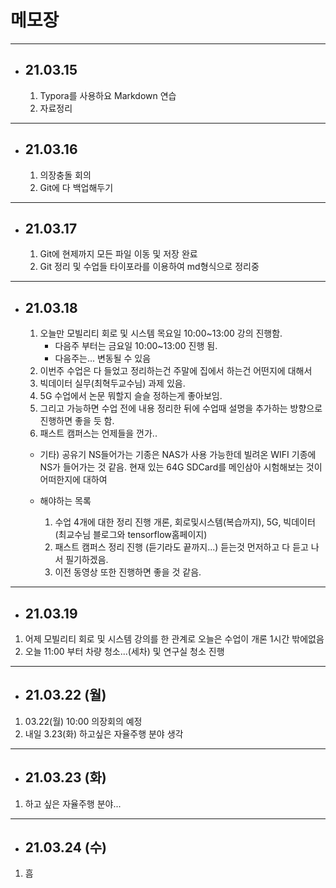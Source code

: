 메모장
===

---

- 21.03.15
  ---

  1. Typora를 사용하요 Markdown 연습
  2. 자료정리 
  
  

---

- 21.03.16
  ---

  1. 의장충돌 회의 
  2. Git에 다 백업해두기

---

- 21.03.17
  ---

  1. Git에 현제까지 모든 파일 이동 및 저장 완료
  2. Git 정리 및 수업들 타이포라를 이용하여 md형식으로 정리중

---

- 21.03.18
  ---

  1. 오늘만 모빌리티 회로 및 시스템 목요일 10:00~13:00 강의 진행함.
     - 다음주 부터는 금요일 10:00~13:00 진행 됨.
     - 다음주는... 변동될 수 있음
  2. 이번주 수업은 다 들었고 정리하는건 주말에 집에서 하는건 어떤지에 대해서
  3. 빅데이터 실무(최혁두교수님) 과제 있음. 
  4. 5G 수업에서 논문 뭐할지 슬슬 정하는게 좋아보임.
  5. 그리고 가능하면 수업 전에 내용 정리한 뒤에 수업때 설명을 추가하는 방향으로 진행하면 좋을 듯 함.
  6. 패스트 캠퍼스는 언제들을 껀가..

  + 기타)
    공유기 NS들어가는 기종은 NAS가 사용 가능한데 빌려온 WIFI 기종에 NS가 들어가는 것 같음.
    현재 있는 64G SDCard를 메인삼아 시험해보는 것이 어떠한지에 대하여

  

  + 해야하는 목록
    1. 수업 4개에 대한 정리 진행
       개론, 회로및시스템(복습까지), 5G, 빅데이터(최교수님 블로그와 tensorflow홈페이지)
    2. 패스트 캠퍼스 정리 진행
       (듣기라도 끝까지...)
       듣는것 먼저하고 다 듣고 나서 필기하겠음.
    3. 이전 동영상 또한 진행하면 좋을 것 같음.

---

- 21.03.19
  --
1. 어제 모빌리티 회로 및 시스템 강의를 한 관계로 오늘은 수업이 개론 1시간 밖에없음
2. 오늘 11:00 부터 차량 청소...(세차) 및 연구실 청소 진행

---

- 21.03.22 (월)
  --

1. 03.22(월) 10:00 의장회의 예정
2. 내일 3.23(화) 하고싶은 자율주행 분야 생각

---

- 21.03.23 (화)
  --

1. 하고 싶은 자율주행 분야...

---

- 21.03.24 (수)
  --

1. 흠

   

